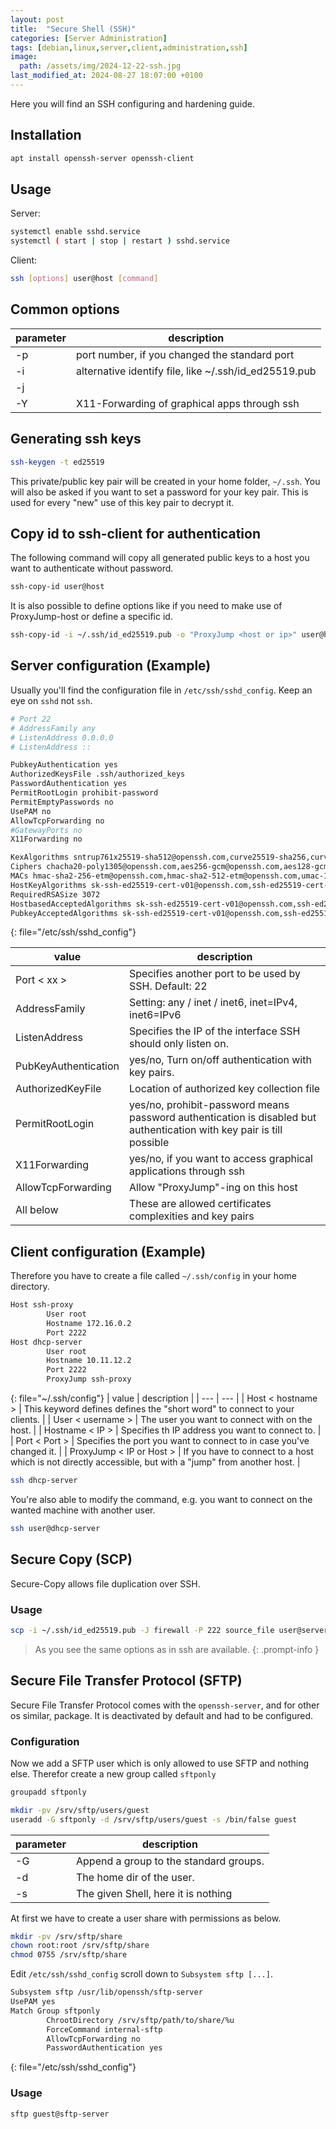 ```yaml
---
layout: post
title:  "Secure Shell (SSH)"
categories: [Server Administration]
tags: [debian,linux,server,client,administration,ssh]
image:
  path: /assets/img/2024-12-22-ssh.jpg
last_modified_at: 2024-08-27 18:07:00 +0100
---
```

Here you will find an SSH configuring and hardening guide.

## Installation
```bash
apt install openssh-server openssh-client
```

## Usage
Server:
```bash
systemctl enable sshd.service
systemctl ( start | stop | restart ) sshd.service
```
Client:
```bash
ssh [options] user@host [command]
```

## Common options
| parameter | description |
| --- | --- |
|-p|port number, if you changed the standard port|
|-i|alternative identify file, like ~/.ssh/id_ed25519.pub|
|-j||ProxyJump-Host, like user@host, if you want to connect to an otherwise unreachable host|
|-Y|X11-Forwarding of graphical apps through ssh|

## Generating ssh keys
```bash
ssh-keygen -t ed25519
```
This private/public key pair will be created in your home folder, `~/.ssh`. You will also be asked if you want to set a password for your key pair. This is used for every "new" use of this key pair to decrypt it.

## Copy id to ssh-client for authentication
The following command will copy all generated public keys to a host you want to authenticate without password.
```bash
ssh-copy-id user@host
```

It is also possible to define options like if you need to make use of ProxyJump-host or define a specific id.
```bash
ssh-copy-id -i ~/.ssh/id_ed25519.pub -o "ProxyJump <host or ip>" user@host
```

## Server configuration (Example)
Usually you'll find the configuration file in `/etc/ssh/sshd_config`. Keep an eye on `sshd` not `ssh`.
```bash
# Port 22
# AddressFamily any
# ListenAddress 0.0.0.0
# ListenAddress ::

PubkeyAuthentication yes
AuthorizedKeysFile .ssh/authorized_keys
PasswordAuthentication yes
PermitRootLogin prohibit-password
PermitEmptyPasswords no
UsePAM no
AllowTcpForwarding no
#GatewayPorts no
X11Forwarding no

KexAlgorithms sntrup761x25519-sha512@openssh.com,curve25519-sha256,curve25519-sha256@libssh.org,gss-curve25519-sha256-,diffie-hellman-group16-sha512,gss-group16-sha512-,diffie-hellman-group18-sha512,diffie-hellman-group-exchange-sha256
Ciphers chacha20-poly1305@openssh.com,aes256-gcm@openssh.com,aes128-gcm@openssh.com,aes256-ctr,aes192-ctr,aes128-ctr
MACs hmac-sha2-256-etm@openssh.com,hmac-sha2-512-etm@openssh.com,umac-128-etm@openssh.com
HostKeyAlgorithms sk-ssh-ed25519-cert-v01@openssh.com,ssh-ed25519-cert-v01@openssh.com,rsa-sha2-512-cert-v01@openssh.com,rsa-sha2-256-cert-v01@openssh.com,sk-ssh-ed25519@openssh.com,ssh-ed25519,rsa-sha2-512,rsa-sha2-256
RequiredRSASize 3072
HostbasedAcceptedAlgorithms sk-ssh-ed25519-cert-v01@openssh.com,ssh-ed25519-cert-v01@openssh.com,sk-ssh-ed25519@openssh.com,ssh-ed25519,rsa-sha2-512-cert-v01@openssh.com,rsa-sha2-512,rsa-sha2-256-cert-v01@openssh.com,rsa-sha2-256
PubkeyAcceptedAlgorithms sk-ssh-ed25519-cert-v01@openssh.com,ssh-ed25519-cert-v01@openssh.com,sk-ssh-ed25519@openssh.com,ssh-ed25519,rsa-sha2-512-cert-v01@openssh.com,rsa-sha2-512,rsa-sha2-256-cert-v01@openssh.com,rsa-sha2-256
```
{: file="/etc/ssh/sshd_config"}

| value | description |
| --- | --- |
| Port < xx > | Specifies another port to be used by SSH. Default: 22 |
| AddressFamily | Setting: any / inet / inet6, inet=IPv4, inet6=IPv6 |
| ListenAddress | Specifies the IP of the interface SSH should only listen on. |
| PubKeyAuthentication | yes/no, Turn on/off authentication with key pairs. |
| AuthorizedKeyFile | Location of authorized key collection file |
| PermitRootLogin | yes/no, prohibit-password means password authentication is disabled but authentication with key pair is till possible |
| X11Forwarding | yes/no, if you want to access graphical applications through ssh |
| AllowTcpForwarding | Allow "ProxyJump"-ing on this host |
| All below | These are allowed certificates complexities and key pairs |

## Client configuration (Example)
Therefore you have to create a file called `~/.ssh/config` in your home directory.
```bash
Host ssh-proxy
        User root
        Hostname 172.16.0.2
        Port 2222
Host dhcp-server
        User root
        Hostname 10.11.12.2
        Port 2222
        ProxyJump ssh-proxy
```
{: file="~/.ssh/config"}
| value | description |
| --- | --- |
| Host < hostname > | This keyword defines defines the "short word" to connect to your clients. |
| User < username > | The user you want to connect with on the host. |
| Hostname < IP > | Specifies th IP address you want to connect to. |
| Port < Port > | Specifies the port you want to connect to in case you've changed it. |
| ProxyJump < IP or Host > | If you have to connect to a host which is not directly accessible, but with a "jump" from another host. |

```bash
ssh dhcp-server
```
You're also able to modify the command, e.g. you want to connect on the wanted machine with another user.
```bash
ssh user@dhcp-server
```
## Secure Copy (SCP)
Secure-Copy allows file duplication over SSH.

### Usage
```bash
scp -i ~/.ssh/id_ed25519.pub -J firewall -P 222 source_file user@server:/path/to/destination
```
> As you see the same options as in ssh are available.
{: .prompt-info }

## Secure File Transfer Protocol (SFTP)
Secure File Transfer Protocol comes with the `openssh-server`, and for other os similar, package. It is deactivated by default and had to be configured.

### Configuration
Now we add a SFTP user which is only allowed to use SFTP and nothing else. Therefor create a new group called `sftponly`
```bash
groupadd sftponly
```
```bash
mkdir -pv /srv/sftp/users/guest
useradd -G sftponly -d /srv/sftp/users/guest -s /bin/false guest
```

| parameter | description |
| --- | --- |
| -G | Append a group to the standard groups. |
| -d | The home dir of the user. |
| -s | The given Shell, here it is nothing |

At first we have to create a user share with permissions as below.
```bash
mkdir -pv /srv/sftp/share
chown root:root /srv/sftp/share
chmod 0755 /srv/sftp/share
```

Edit `/etc/ssh/sshd_config` scroll down to `Subsystem sftp [...]`.
```bash
Subsystem sftp /usr/lib/openssh/sftp-server
UsePAM yes
Match Group sftponly
        ChrootDirectory /srv/sftp/path/to/share/%u
        ForceCommand internal-sftp
        AllowTcpForwarding no
        PasswordAuthentication yes
```
{: file="/etc/ssh/sshd_config"}

### Usage
```bash
sftp guest@sftp-server
```
